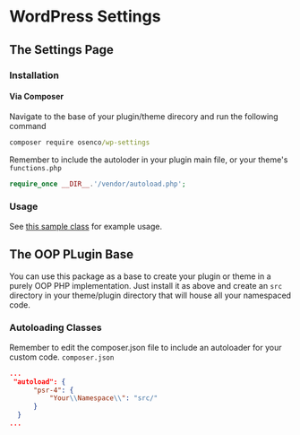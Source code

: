 # WordPress Settings
## The Settings Page
### Installation
#### Via Composer
Navigate to the base of your plugin/theme direcory and run the following command
```cmd
composer require osenco/wp-settings
```

Remember to include the autoloder in your plugin main file, or your theme's `functions.php`
```php
require_once __DIR__.'/vendor/autoload.php';
```

### Usage
See [this sample class](src/Example.php) for example usage.

## The OOP PLugin Base
You can use this package as a base to create your plugin or theme in a purely OOP PHP implementation. Just install it as above and create an `src` directory in your theme/plugin directory that will house all your namespaced code.

### Autoloading Classes
Remember to edit the composer.json file to include an autoloader for your custom code.
`composer.json`

```json
...
 "autoload": {
      "psr-4": {
          "Your\\Namespace\\": "src/"
      }
  }
...
```


